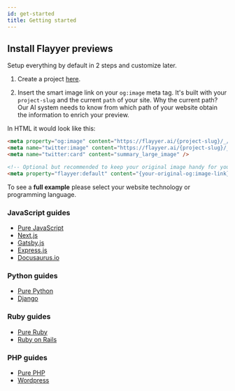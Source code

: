 ```yaml
---
id: get-started
title: Getting started
---
```


## Install Flayyer previews

Setup everything by default in 2 steps and customize later.

1. Create a project [here](https://flayyer.com/dashboard/_/projects/new).

2. Insert the smart image link on your `og:image` meta tag. It's built with your `project-slug` and the current `path` of your site. Why the current path? Our AI system needs to know from which path of your website obtain the information to enrich your preview.

  In HTML it would look like this:

  ```html
  <meta property="og:image" content="https://flayyer.ai/{project-slug}/_/_/{path}" />
  <meta name="twitter:image" content="https://flayyer.ai/{project-slug}/_/_/{path}" />
  <meta name="twitter:card" content="summary_large_image" />

  <!-- Optional but recommended to keep your original image handy for your project -->
  <meta property="flayyer:default" content="{your-original-og:image-link}" />
  ```

To see a **full example** please select your website technology or programming language.

### JavaScript guides

* [Pure JavaScript](/guides/javascript/flayyer-js)
* [Next.js](/guides/javascript/nextjs)
* [Gatsby.js](/guides/javascript/gatsbyjs)
* [Express.js](/guides/javascript/expressjs)
* [Docusaurus.io](/guides/javascript/docusaurus)

### Python guides

* [Pure Python](/guides/python/flayyer)
* [Django](/guides/python/django)

### Ruby guides

* [Pure Ruby](/guides/ruby/flayyer)
* [Ruby on Rails](/guides/ruby/rails)

### PHP guides

* [Pure PHP](/guides/php/flayyer)
* [Wordpress](/guides/php/wordpress)